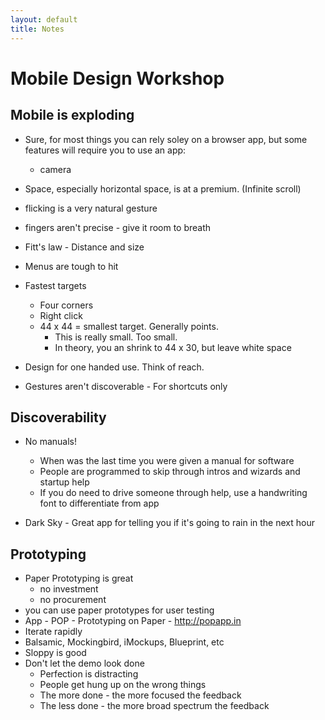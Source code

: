 ```yaml
---
layout: default
title: Notes
---
```


# Mobile Design Workshop

## Mobile is exploding

* Sure, for most things you can rely soley on a browser app, but some features will require you to use an app:
  * camera

* Space, especially horizontal space, is at a premium.  (Infinite scroll)
* flicking is a very natural gesture
* fingers aren't precise - give it room to breath

* Fitt's law - Distance and size

* Menus are tough to hit

* Fastest targets
  * Four corners
  * Right click
  * 44 x 44 = smallest target.  Generally points.
    * This is really small.  Too small.
    * In theory, you an shrink to 44 x 30, but leave white space

* Design for one handed use.  Think of reach.
* Gestures aren't discoverable - For shortcuts only

## Discoverability

* No manuals!
  * When was the last time you were given a manual for software
  * People are programmed to skip through intros and wizards and startup help
  * If you do need to drive someone through help, use a handwriting font to differentiate from app

* Dark Sky - Great app for telling you if it's going to rain in the next hour

## Prototyping
  * Paper Prototyping is great
    * no investment
    * no procurement
  * you can use paper prototypes for user testing
  * App - POP - Prototyping on Paper - http://popapp.in
  * Iterate rapidly
  * Balsamic, Mockingbird, iMockups, Blueprint, etc
  * Sloppy is good
  * Don't let the demo look done
    * Perfection is distracting
    * People get hung up on the wrong things
    * The more done - the more focused the feedback
    * The less done - the more broad spectrum the feedback

